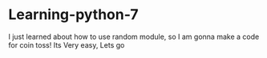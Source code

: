 # Learning-python-7
I just learned about how to use random module, so I am gonna make a code for coin toss! Its  Very easy, Lets go
